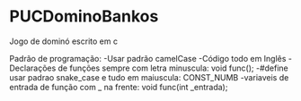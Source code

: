 # PUCDominoBankos
Jogo de dominó escrito em c


Padrão de programação:
-Usar padrão camelCase
-Código todo em Inglês
-Declarações de funções sempre com letra minuscula:
  void func();
-#define usar padrao snake_case e tudo em maiuscula:
  CONST_NUMB
-variaveis de entrada de função com _ na frente:
  void func(int _entrada);
 
